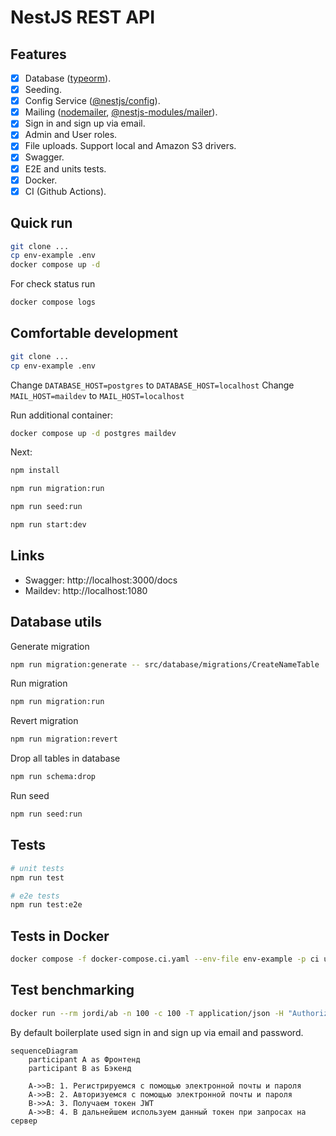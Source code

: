 # NestJS REST API

## Features

- [x] Database ([typeorm](https://www.npmjs.com/package/typeorm)).
- [x] Seeding.
- [x] Config Service ([@nestjs/config](https://www.npmjs.com/package/@nestjs/config)).
- [x] Mailing ([nodemailer](https://www.npmjs.com/package/nodemailer), [@nestjs-modules/mailer](https://www.npmjs.com/package/@nestjs-modules/mailer)).
- [x] Sign in and sign up via email.
- [x] Admin and User roles.
- [x] File uploads. Support local and Amazon S3 drivers.
- [x] Swagger.
- [x] E2E and units tests.
- [x] Docker.
- [x] CI (Github Actions).

## Quick run

```bash
git clone ...
cp env-example .env
docker compose up -d
```

For check status run

```bash
docker compose logs
```

## Comfortable development

```bash
git clone ...
cp env-example .env
```

Change `DATABASE_HOST=postgres` to `DATABASE_HOST=localhost`
Change `MAIL_HOST=maildev` to `MAIL_HOST=localhost`

Run additional container:

```bash
docker compose up -d postgres maildev
```
Next:
```bash
npm install

npm run migration:run

npm run seed:run

npm run start:dev
```

## Links

- Swagger: http://localhost:3000/docs
- Maildev: http://localhost:1080

## Database utils

Generate migration

```bash
npm run migration:generate -- src/database/migrations/CreateNameTable 
```

Run migration

```bash
npm run migration:run
```

Revert migration

```bash
npm run migration:revert
```

Drop all tables in database

```bash
npm run schema:drop
```

Run seed

```bash
npm run seed:run
```

## Tests

```bash
# unit tests
npm run test

# e2e tests
npm run test:e2e
```

## Tests in Docker

```bash
docker compose -f docker-compose.ci.yaml --env-file env-example -p ci up --build --exit-code-from api && docker compose -p ci rm -svf
```

## Test benchmarking

```bash
docker run --rm jordi/ab -n 100 -c 100 -T application/json -H "Authorization: Bearer USER_TOKEN" -v 2 http://<server_ip>:3000/api/v1/users
```

By default boilerplate used sign in and sign up via email and password.

```mermaid
sequenceDiagram
    participant A as Фронтенд
    participant B as Бэкенд

    A->>B: 1. Регистрируемся с помощью электронной почты и пароля
    A->>B: 2. Авторизуемся с помощью электронной почты и пароля
    B->>A: 3. Получаем токен JWT
    A->>B: 4. В дальнейшем используем данный токен при запросах на сервер
```